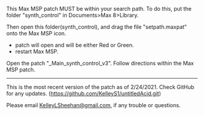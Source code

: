 
This Max MSP patch MUST be within your search path. 
To do this, put the folder "synth_control" in Documents>Max 8>Library.

Then open this folder(synth_control), and drag the file "setpath.maxpat" onto the Max MSP icon. 
 - patch will open and will be either Red or Green. 
 - restart Max MSP.


Open the patch "_Main_synth_control_v3". 
Follow directions within the Max MSP patch.


-------------------------------------------------------------------------------
This is the most recent version of the patch as of 2/24/2021.
Check GitHub for any updates.
(https://github.com/KelleyS1/untitledAcid.git)

Please email KelleyLSheehan@gmail.com, if any trouble or questions.